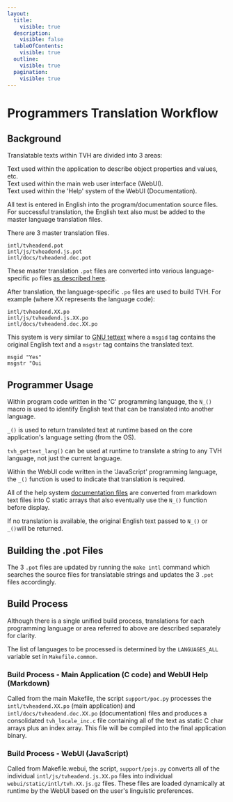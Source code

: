 ```yaml
---
layout:
  title:
    visible: true
  description:
    visible: false
  tableOfContents:
    visible: true
  outline:
    visible: true
  pagination:
    visible: true
---
```


# Programmers Translation Workflow

## Background

Translatable texts within TVH are divided into 3 areas:

Text used within the application to describe object properties and values, etc.\
Text used within the main web user interface (WebUI).\
Text used within the 'Help' system of the WebUI (Documentation).

All text is entered in English into the program/documentation source files. For successful translation, the English text also must be added to the master language translation files.

There are 3 master translation files.

`intl/tvheadend.pot`\
`intl/js/tvheadend.js.pot`\
`intl/docs/tvheadend.doc.pot`

These master translation `.pot` files are converted into various language-specific `po` files [as described here](translations.md).

After translation, the language-specific `.po` files are used to build TVH. For example (where XX represents the language code):

`intl/tvheadend.XX.po`\
`intl/js/tvheadend.js.XX.po`\
`intl/docs/tvheadend.doc.XX.po`

This system is very similar to [GNU tettext](https://www.gnu.org/software/gettext/) where a `msgid` tag contains the original English text and a `msgstr` tag contains the translated text.

`msgid "Yes"`\
`msgstr "Oui`

## Programmer Usage

Within program code written in the 'C' programming language, the `N_()` macro is used to identify English text that can be translated into another language.

`_()` is used to return translated text at runtime based on the core application's language setting (from the OS).

`tvh_gettext_lang()` can be used at runtime to translate a string to any TVH language, not just the current language.

Within the WebUI code written in the 'JavaScript' programming language, the `_()` function is used to indicate that translation is required.

All of the help system [documentation files](webui-help-content-workflow.md) are converted from markdown text files into C static arrays that also eventually use the `N_()` function before display.

If no translation is available, the original English text passed to `N_()` or `_()`will be returned.

## Building the .pot Files

The 3 `.pot` files are updated by running the `make intl` command which searches the source files for translatable strings and updates the 3 `.pot` files accordingly.

## Build Process

Although there is a single unified build process, translations for each programming language or area referred to above are described separately for clarity.

The list of languages to be processed is determined by the `LANGUAGES_ALL` variable set in `Makefile.common`.

### Build Process - Main Application (C code) and WebUI Help (Markdown)

Called from the main Makefile, the script `support/poc.py` processes the `intl/tvheadend.XX.po` (main application) and `intl/docs/tvheadend.doc.XX.po` (documentation) files and produces a consolidated `tvh_locale_inc.c` file containing all of the text as static C char arrays plus an index array.  This file will be compiled into the final application binary.

### Build Process - WebUI (JavaScript)

Called from Makefile.webui, the script, `support/pojs.py` converts all of the individual `intl/js/tvheadend.js.XX.po` files into individual `webui/static/intl/tvh.XX.js.gz` files. These files are loaded dynamically at runtime by the WebUI based on the user's linguistic preferences.
